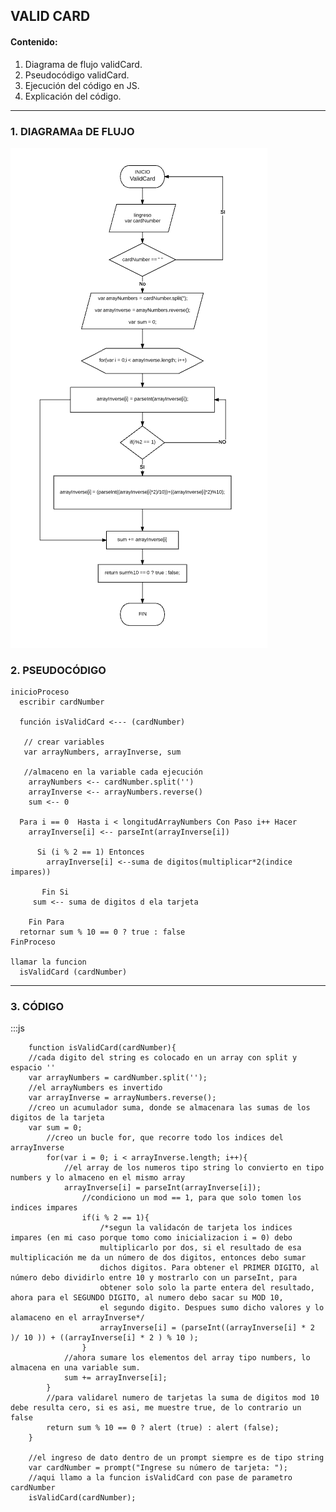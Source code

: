 ## VALID CARD
#### Contenido:
1. Diagrama de flujo validCard.
2. Pseudocódigo validCard.
3. Ejecución del código en JS.
4. Explicación del código.

- - - - - - -  --- - - - - - - - -- -

### 1. DIAGRAMAa DE FLUJO
![DF_vaalidCard](diagramaFlujoCarD.png "Diagrama Flujo ValidCard")



### 2. PSEUDOCÓDIGO

    inicioProceso
      escribir cardNumber

      función isValidCard <--- (cardNumber)

       // crear variables
       var arrayNumbers, arrayInverse, sum

       //almaceno en la variable cada ejecución
        arrayNumbers <-- cardNumber.split('')
        arrayInverse <-- arrayNumbers.reverse()
        sum <-- 0

      Para i == 0  Hasta i < longitudArrayNumbers Con Paso i++ Hacer
        arrayInverse[i] <-- parseInt(arrayInverse[i])

          Si (i % 2 == 1) Entonces
            arrayInverse[i] <--suma de digitos(multiplicar*2(indice impares))

    	   Fin Si
         sum <-- suma de digitos d ela tarjeta

    	Fin Para
      retornar sum % 10 == 0 ? true : false
    FinProceso

    llamar la funcion
      isValidCard (cardNumber)

- ------------------------------------------

### 3. CÓDIGO


:::js



        function isValidCard(cardNumber){
        //cada digito del string es colocado en un array con split y espacio ''
        var arrayNumbers = cardNumber.split('');
        //el arrayNumbers es invertido
        var arrayInverse = arrayNumbers.reverse();
        //creo un acumulador suma, donde se almacenara las sumas de los digitos de la tarjeta
        var sum = 0;
            //creo un bucle for, que recorre todo los indices del arrayInverse
            for(var i = 0; i < arrayInverse.length; i++){
                //el array de los numeros tipo string lo convierto en tipo numbers y lo almaceno en el mismo array
                arrayInverse[i] = parseInt(arrayInverse[i]);
                    //condiciono un mod == 1, para que solo tomen los indices impares
                    if(i % 2 == 1){
                        /*segun la validacón de tarjeta los indices impares (en mi caso porque tomo como inicializacion i = 0) debo
                        multiplicarlo por dos, si el resultado de esa multiplicación me da un número de dos digitos, entonces debo sumar
                        dichos digitos. Para obtener el PRIMER DIGITO, al número debo dividirlo entre 10 y mostrarlo con un parseInt, para
                        obtener solo solo la parte entera del resultado, ahora para el SEGUNDO DIGITO, al numero debo sacar su MOD 10,
                        el segundo digito. Despues sumo dicho valores y lo alamaceno en el arrayInverse*/
                        arrayInverse[i] = (parseInt((arrayInverse[i] * 2 )/ 10 )) + ((arrayInverse[i] * 2 ) % 10 );
                    }
                //ahora sumare los elementos del array tipo numbers, lo almacena en una variable sum.
                sum += arrayInverse[i];
            }
            //para validarel numero de tarjetas la suma de digitos mod 10 debe resulta cero, si es asi, me muestre true, de lo contrario un false
            return sum % 10 == 0 ? alert (true) : alert (false);
        }

        //el ingreso de dato dentro de un prompt siempre es de tipo string
        var cardNumber = prompt("Ingrese su número de tarjeta: ");
        //aqui llamo a la funcion isValidCard con pase de parametro cardNumber
        isValidCard(cardNumber);
